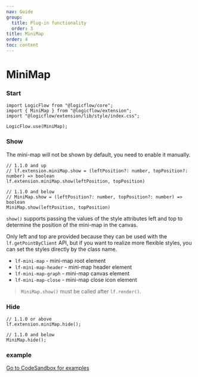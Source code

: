 ```yaml
---
nav: Guide
group:
  title: Plug-in functionality
  order: 3
title: MiniMap
order: 4
toc: content
---
```


# MiniMap

### Start

```tsx | purex | pure
import LogicFlow from "@logicflow/core";
import { MiniMap } from "@logicflow/extension";
import "@logicflow/extension/lib/style/index.css";

LogicFlow.use(MiniMap);
```

### Show

The mini-map will not be shown by default, you need to enable it manually.

```tsx | purex | pure
// 1.1.0 and up
// lf.extension.miniMap.show = (leftPosition?: number, topPosition?: number) => boolean
lf.extension.miniMap.show(leftPosition, topPosition)

// 1.1.0 and below
// MiniMap.show = (leftPosition?: number, topPosition?: number) => boolean
MiniMap.show(leftPosition, topPosition)
```

`show()` supports passing the values of the style attributes left and top to determine the position of the mini-map in the canvas.

Only left and top are provided because they can be used with the `lf.getPointByClient` API, but if you want to realize more flexible styles, you can set the styles directly by the class name.

- `lf-mini-map` - mini-map root element
- `lf-mini-map-header` - mini-map header element
- `lf-mini-map-graph` - mini-map canvas element
- `lf-mini-map-close` - mini-map close icon element

> ``MiniMap.show()`` must be called after ``lf.render()``.

### Hide

```tsx | purex | pure
// 1.1.0 or above
lf.extension.miniMap.hide();

// 1.1.0 and below
MiniMap.hide();
```

### example

<a href="https://codesandbox.io/embed/intelligent-matsumoto-t1dc5?fontsize=14&hidenavigation=1&theme=dark&view=preview" target="_blank"> Go to CodeSandbox for examples </a>
